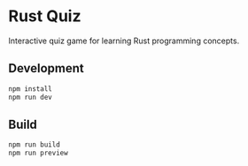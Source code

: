 # Rust Quiz

Interactive quiz game for learning Rust programming concepts.

## Development

```bash
npm install
npm run dev
```

## Build

```bash
npm run build
npm run preview
```
